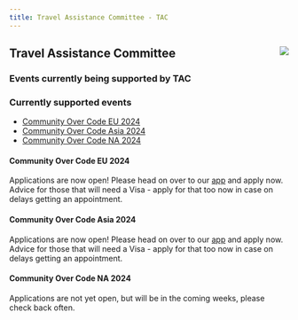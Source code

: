 ```yaml
---
title: Travel Assistance Committee - TAC
---
```


<div class="jumbotron">
<a href="https://www.apache.org/events/current-event.html"><img src="https://www.apache.org/events/current-event-125x125.png" style="float: right;"/></a>

## Travel Assistance Committee

### Events currently being supported by TAC

</div>

<a name="Index-Startingpoints"></a>

### Currently supported events

 * [Community Over Code EU 2024](#community-over-code-eu-2024)
 * [Community Over Code Asia 2024](#community-over-code-asia-2024)
 * [Community Over Code NA 2024](#community-over-code-na-2024)


#### Community Over Code EU 2024
Applications are now open! Please head on over to our <a href="https://tac-apply.apache.org/">app</a>
and apply now. Advice for those that will need a Visa - apply for that too now 
in case on delays getting an appointment.

#### Community Over Code Asia 2024
Applications are now open! Please head on over to our <a href="https://tac-apply.apache.org/">app</a>
and apply now. Advice for those that will need a Visa - apply for that too now 
in case on delays getting an appointment.

#### Community Over Code NA 2024
Applications are not yet open, but will be in the coming weeks, please 
check back often.

</div>

